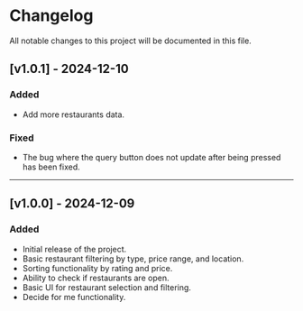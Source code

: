 # Changelog

All notable changes to this project will be documented in this file.

## [v1.0.1] - 2024-12-10
### Added
- Add more restaurants data.

### Fixed
- The bug where the query button does not update after being pressed has been fixed.

---

## [v1.0.0] - 2024-12-09
### Added
- Initial release of the project.
- Basic restaurant filtering by type, price range, and location.
- Sorting functionality by rating and price.
- Ability to check if restaurants are open.
- Basic UI for restaurant selection and filtering.
- Decide for me functionality.
